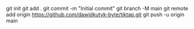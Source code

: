 git init
git add .
git commit -m "Initial commit"
git branch -M main
git remote add origin https://github.com/dawidkutyk-byte/tiktap.git
git push -u origin main